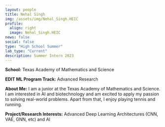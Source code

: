 ```yaml
---
layout: people
title: Nehal Singh
img: /assets/img/Nehal_Singh.HEIC
profile:
  align: right
  image: Nehal_Singh.HEIC
news: false
social: false
type: "High School Summer"
lab_type: "Current"
description: Summer Intern 2023
---
```


**School:** Texas Academy of Mathematics and Science

**EDIT ML Program Track:**
Advanced Research

**About Me:**
I am a junior at the Texas Academy of Mathematics and Science. I am interested in AI and biotechnology and am excited to apply my passion to solving real-world problems. Apart from that, I enjoy playing tennis and running.

**Project/Research Interests:**
Advanced Deep Learning Architectures (CNN, VAE, GNN, etc) and AI
    